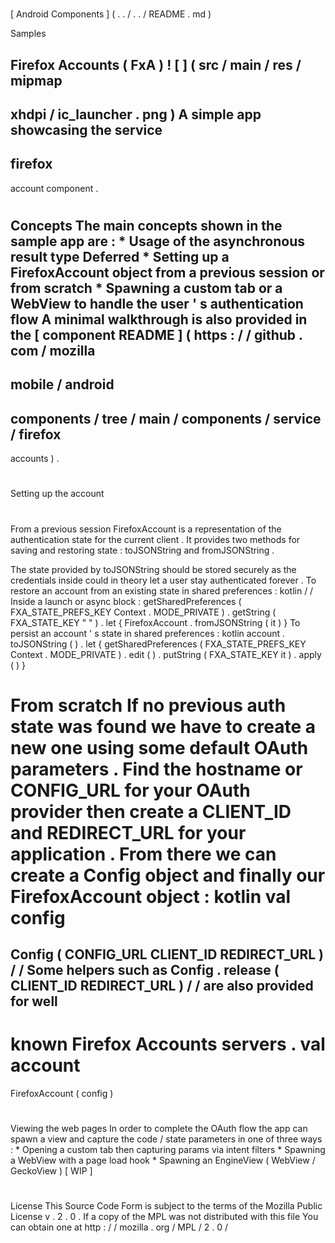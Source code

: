 #
[
Android
Components
]
(
.
.
/
.
.
/
README
.
md
)
>
Samples
>
Firefox
Accounts
(
FxA
)
!
[
]
(
src
/
main
/
res
/
mipmap
-
xhdpi
/
ic_launcher
.
png
)
A
simple
app
showcasing
the
service
-
firefox
-
account
component
.
#
#
Concepts
The
main
concepts
shown
in
the
sample
app
are
:
*
Usage
of
the
asynchronous
result
type
Deferred
*
Setting
up
a
FirefoxAccount
object
from
a
previous
session
or
from
scratch
*
Spawning
a
custom
tab
or
a
WebView
to
handle
the
user
'
s
authentication
flow
A
minimal
walkthrough
is
also
provided
in
the
[
component
README
]
(
https
:
/
/
github
.
com
/
mozilla
-
mobile
/
android
-
components
/
tree
/
main
/
components
/
service
/
firefox
-
accounts
)
.
#
#
Setting
up
the
account
#
#
#
From
a
previous
session
FirefoxAccount
is
a
representation
of
the
authentication
state
for
the
current
client
.
It
provides
two
methods
for
saving
and
restoring
state
:
toJSONString
and
fromJSONString
.
>
The
state
provided
by
toJSONString
should
be
stored
securely
as
the
credentials
inside
could
in
theory
let
a
user
stay
authenticated
forever
.
To
restore
an
account
from
an
existing
state
in
shared
preferences
:
kotlin
/
/
Inside
a
launch
or
async
block
:
getSharedPreferences
(
FXA_STATE_PREFS_KEY
Context
.
MODE_PRIVATE
)
.
getString
(
FXA_STATE_KEY
"
"
)
.
let
{
FirefoxAccount
.
fromJSONString
(
it
)
}
To
persist
an
account
'
s
state
in
shared
preferences
:
kotlin
account
.
toJSONString
(
)
.
let
{
getSharedPreferences
(
FXA_STATE_PREFS_KEY
Context
.
MODE_PRIVATE
)
.
edit
(
)
.
putString
(
FXA_STATE_KEY
it
)
.
apply
(
)
}
#
#
#
From
scratch
If
no
previous
auth
state
was
found
we
have
to
create
a
new
one
using
some
default
OAuth
parameters
.
Find
the
hostname
or
CONFIG_URL
for
your
OAuth
provider
then
create
a
CLIENT_ID
and
REDIRECT_URL
for
your
application
.
From
there
we
can
create
a
Config
object
and
finally
our
FirefoxAccount
object
:
kotlin
val
config
=
Config
(
CONFIG_URL
CLIENT_ID
REDIRECT_URL
)
/
/
Some
helpers
such
as
Config
.
release
(
CLIENT_ID
REDIRECT_URL
)
/
/
are
also
provided
for
well
-
known
Firefox
Accounts
servers
.
val
account
=
FirefoxAccount
(
config
)
#
#
Viewing
the
web
pages
In
order
to
complete
the
OAuth
flow
the
app
can
spawn
a
view
and
capture
the
code
/
state
parameters
in
one
of
three
ways
:
*
Opening
a
custom
tab
then
capturing
params
via
intent
filters
*
Spawning
a
WebView
with
a
page
load
hook
*
Spawning
an
EngineView
(
WebView
/
GeckoView
)
[
WIP
]
#
#
License
This
Source
Code
Form
is
subject
to
the
terms
of
the
Mozilla
Public
License
v
.
2
.
0
.
If
a
copy
of
the
MPL
was
not
distributed
with
this
file
You
can
obtain
one
at
http
:
/
/
mozilla
.
org
/
MPL
/
2
.
0
/

